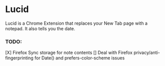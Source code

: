 # Lucid

Lucid is a Chrome Extension that replaces your New Tab page with a notepad. It
also tells you the date.

### TODO:

[X] Firefox Sync storage for note contents
[] Deal with Firefox privacy/anti-fingerprinting for Date() and prefers-color-scheme issues
